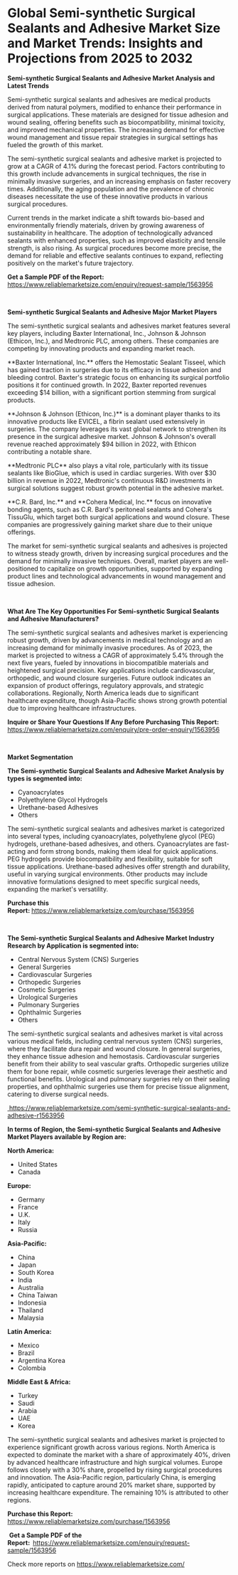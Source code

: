 <p><h1>Global Semi-synthetic Surgical Sealants and Adhesive Market Size and Market Trends: Insights and Projections from 2025 to 2032</h1></p><p><strong>Semi-synthetic Surgical Sealants and Adhesive Market Analysis and Latest Trends</strong></p>
<p><p>Semi-synthetic surgical sealants and adhesives are medical products derived from natural polymers, modified to enhance their performance in surgical applications. These materials are designed for tissue adhesion and wound sealing, offering benefits such as biocompatibility, minimal toxicity, and improved mechanical properties. The increasing demand for effective wound management and tissue repair strategies in surgical settings has fueled the growth of this market.</p><p>The semi-synthetic surgical sealants and adhesive market is projected to grow at a CAGR of 4.1% during the forecast period. Factors contributing to this growth include advancements in surgical techniques, the rise in minimally invasive surgeries, and an increasing emphasis on faster recovery times. Additionally, the aging population and the prevalence of chronic diseases necessitate the use of these innovative products in various surgical procedures.</p><p>Current trends in the market indicate a shift towards bio-based and environmentally friendly materials, driven by growing awareness of sustainability in healthcare. The adoption of technologically advanced sealants with enhanced properties, such as improved elasticity and tensile strength, is also rising. As surgical procedures become more precise, the demand for reliable and effective sealants continues to expand, reflecting positively on the market's future trajectory.</p></p>
<p><strong>Get a Sample PDF of the Report:&nbsp;</strong> <a href="https://www.reliablemarketsize.com/enquiry/request-sample/1563956?utm_campaign=1832&utm_medium=2&utm_source=Github&utm_content=ia&utm_term=01022025&utm_id=semi-synthetic-surgical-sealants-and-adhesive">https://www.reliablemarketsize.com/enquiry/request-sample/1563956</a></p>
<p>&nbsp;</p>
<p><strong>Semi-synthetic Surgical Sealants and Adhesive Major Market Players</strong></p>
<p><p>The semi-synthetic surgical sealants and adhesives market features several key players, including Baxter International, Inc., Johnson & Johnson (Ethicon, Inc.), and Medtronic PLC, among others. These companies are competing by innovating products and expanding market reach.</p><p>**Baxter International, Inc.** offers the Hemostatic Sealant Tisseel, which has gained traction in surgeries due to its efficacy in tissue adhesion and bleeding control. Baxter's strategic focus on enhancing its surgical portfolio positions it for continued growth. In 2022, Baxter reported revenues exceeding $14 billion, with a significant portion stemming from surgical products.</p><p>**Johnson & Johnson (Ethicon, Inc.)** is a dominant player thanks to its innovative products like EVICEL, a fibrin sealant used extensively in surgeries. The company leverages its vast global network to strengthen its presence in the surgical adhesive market. Johnson & Johnson's overall revenue reached approximately $94 billion in 2022, with Ethicon contributing a notable share.</p><p>**Medtronic PLC** also plays a vital role, particularly with its tissue sealants like BioGlue, which is used in cardiac surgeries. With over $30 billion in revenue in 2022, Medtronic's continuous R&D investments in surgical solutions suggest robust growth potential in the adhesive market.</p><p>**C.R. Bard, Inc.** and **Cohera Medical, Inc.** focus on innovative bonding agents, such as C.R. Bard's peritoneal sealants and Cohera's TissuGlu, which target both surgical applications and wound closure. These companies are progressively gaining market share due to their unique offerings.</p><p>The market for semi-synthetic surgical sealants and adhesives is projected to witness steady growth, driven by increasing surgical procedures and the demand for minimally invasive techniques. Overall, market players are well-positioned to capitalize on growth opportunities, supported by expanding product lines and technological advancements in wound management and tissue adhesion.</p></p>
<p>&nbsp;</p>
<p><strong>What Are The Key Opportunities For Semi-synthetic Surgical Sealants and Adhesive Manufacturers?</strong></p>
<p><p>The semi-synthetic surgical sealants and adhesives market is experiencing robust growth, driven by advancements in medical technology and an increasing demand for minimally invasive procedures. As of 2023, the market is projected to witness a CAGR of approximately 5.4% through the next five years, fueled by innovations in biocompatible materials and heightened surgical precision. Key applications include cardiovascular, orthopedic, and wound closure surgeries. Future outlook indicates an expansion of product offerings, regulatory approvals, and strategic collaborations. Regionally, North America leads due to significant healthcare expenditure, though Asia-Pacific shows strong growth potential due to improving healthcare infrastructures.</p></p>
<p><strong>Inquire or Share Your Questions If Any Before Purchasing This Report:</strong> <a href="https://www.reliablemarketsize.com/enquiry/pre-order-enquiry/1563956?utm_campaign=1832&utm_medium=2&utm_source=Github&utm_content=ia&utm_term=01022025&utm_id=semi-synthetic-surgical-sealants-and-adhesive">https://www.reliablemarketsize.com/enquiry/pre-order-enquiry/1563956</a></p>
<p>&nbsp;</p>
<p><strong>Market Segmentation</strong></p>
<p><strong>The Semi-synthetic Surgical Sealants and Adhesive Market Analysis by types is segmented into:</strong></p>
<p><ul><li>Cyanoacrylates</li><li>Polyethylene Glycol Hydrogels</li><li>Urethane-based Adhesives</li><li>Others</li></ul></p>
<p><p>The semi-synthetic surgical sealants and adhesives market is categorized into several types, including cyanoacrylates, polyethylene glycol (PEG) hydrogels, urethane-based adhesives, and others. Cyanoacrylates are fast-acting and form strong bonds, making them ideal for quick applications. PEG hydrogels provide biocompatibility and flexibility, suitable for soft tissue applications. Urethane-based adhesives offer strength and durability, useful in varying surgical environments. Other products may include innovative formulations designed to meet specific surgical needs, expanding the market's versatility.</p></p>
<p><strong>Purchase this Report:&nbsp;</strong><a href="https://www.reliablemarketsize.com/purchase/1563956?utm_campaign=1832&utm_medium=2&utm_source=Github&utm_content=ia&utm_term=01022025&utm_id=semi-synthetic-surgical-sealants-and-adhesive">https://www.reliablemarketsize.com/purchase/1563956</a></p>
<p>&nbsp;</p>
<p><strong>The Semi-synthetic Surgical Sealants and Adhesive Market Industry Research by Application is segmented into:</strong></p>
<p><ul><li>Central Nervous System (CNS) Surgeries</li><li>General Surgeries</li><li>Cardiovascular Surgeries</li><li>Orthopedic Surgeries</li><li>Cosmetic Surgeries</li><li>Urological Surgeries</li><li>Pulmonary Surgeries</li><li>Ophthalmic Surgeries</li><li>Others</li></ul></p>
<p><p>The semi-synthetic surgical sealants and adhesives market is vital across various medical fields, including central nervous system (CNS) surgeries, where they facilitate dura repair and wound closure. In general surgeries, they enhance tissue adhesion and hemostasis. Cardiovascular surgeries benefit from their ability to seal vascular grafts. Orthopedic surgeries utilize them for bone repair, while cosmetic surgeries leverage their aesthetic and functional benefits. Urological and pulmonary surgeries rely on their sealing properties, and ophthalmic surgeries use them for precise tissue alignment, catering to diverse surgical needs.</p></p>
<p><a href="https://www.reliablemarketsize.com/semi-synthetic-surgical-sealants-and-adhesive-r1563956?utm_campaign=1832&utm_medium=2&utm_source=Github&utm_content=ia&utm_term=01022025&utm_id=semi-synthetic-surgical-sealants-and-adhesive">&nbsp;https://www.reliablemarketsize.com/semi-synthetic-surgical-sealants-and-adhesive-r1563956</a></p>
<p><strong>In terms of Region, the Semi-synthetic Surgical Sealants and Adhesive Market Players available by Region are:</strong></p>
<p>
    <p> <strong> North America: </strong>
        <ul>
            <li>United States</li>
            <li>Canada</li>
        </ul>
        </p> 
    <p> <strong> Europe: </strong>
        <ul>
            <li>Germany</li>
            <li>France</li>
            <li>U.K.</li>
            <li>Italy</li>
            <li>Russia</li>
        </ul>
        </p> 
    <p> <strong> Asia-Pacific: </strong>
        <ul>
            <li>China</li>
            <li>Japan</li>
            <li>South Korea</li>
            <li>India</li>
            <li>Australia</li>
            <li>China Taiwan</li>
            <li>Indonesia</li>
            <li>Thailand</li>
            <li>Malaysia</li>
        </ul>
        </p> 
    <p> <strong> Latin America: </strong>
        <ul>
            <li>Mexico</li>
            <li>Brazil</li>
            <li>Argentina Korea</li>
            <li>Colombia</li>
        </ul>
        </p> 
    <p> <strong> Middle East & Africa: </strong>
        <ul>
            <li>Turkey</li>
            <li>Saudi</li>
            <li>Arabia</li>
            <li>UAE</li>
            <li>Korea</li>
        </ul>
    </p>
    </p>
<p><p>The semi-synthetic surgical sealants and adhesives market is projected to experience significant growth across various regions. North America is expected to dominate the market with a share of approximately 40%, driven by advanced healthcare infrastructure and high surgical volumes. Europe follows closely with a 30% share, propelled by rising surgical procedures and innovation. The Asia-Pacific region, particularly China, is emerging rapidly, anticipated to capture around 20% market share, supported by increasing healthcare expenditure. The remaining 10% is attributed to other regions.</p></p>
<p><strong>Purchase this Report: </strong><a href="https://www.reliablemarketsize.com/purchase/1563956?utm_campaign=1832&utm_medium=2&utm_source=Github&utm_content=ia&utm_term=01022025&utm_id=semi-synthetic-surgical-sealants-and-adhesive">https://www.reliablemarketsize.com/purchase/1563956</a></p>
<p>&nbsp;<strong>Get a Sample PDF of the Report:&nbsp;&nbsp;</strong><a href="https://www.reliablemarketsize.com/enquiry/request-sample/1563956?utm_campaign=1832&utm_medium=2&utm_source=Github&utm_content=ia&utm_term=01022025&utm_id=semi-synthetic-surgical-sealants-and-adhesive">https://www.reliablemarketsize.com/enquiry/request-sample/1563956</a></p>
<p><strong></strong></p>
<p>Check more reports on <a href="https://www.reliablemarketsize.com/?utm_campaign=1832&utm_medium=2&utm_source=Github&utm_content=ia&utm_term=01022025&utm_id=semi-synthetic-surgical-sealants-and-adhesive">https://www.reliablemarketsize.com/</a></p>